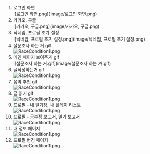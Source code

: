 1. 로그인 화면  
    ![로그인 화면.png](image/로그인 화면.png)  
2. 카카오, 구글  
    ![카카오, 구글.png](image/카카오, 구글.png)  
3. 닉네임, 프로필 초기 설정  
    ![닉네임, 프로필 초기 설정.png](image/닉네임, 프로필 초기 설정.png)  
4. 설문조사 하는 거 gif  
    ![RaceCondition1.png](image/RaceCondition1.png)  
5. 메인 페이지 보여주기 gif  
    ![설문조사 하는 거.gif](image/설문조사 하는 거.gif)  
6. 글작성하는거 gif  
    ![RaceCondition1.png](image/RaceCondition1.png)  
7. 음악 추천 gif  
    ![RaceCondition1.png](image/RaceCondition1.png)  
8. 글 읽기 gif  
    ![RaceCondition1.png](image/RaceCondition1.png)  
9. 프로필 - 내 일기장, 내 플레이 리스트  
    ![RaceCondition1.png](image/RaceCondition1.png)  
10. 프로필 - 긍부정 보고서, 일기 보고서  
    ![RaceCondition1.png](image/RaceCondition1.png)  
11. 내 정보 페이지  
    ![RaceCondition1.png](image/RaceCondition1.png)  
12. 프로필 변경 페이지  
    ![RaceCondition1.png](image/RaceCondition1.png)     

